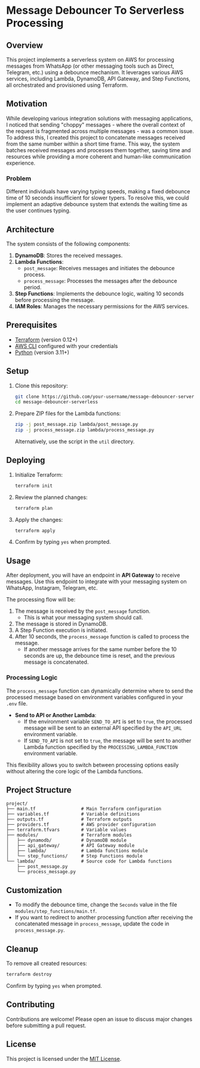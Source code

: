 # Message Debouncer To Serverless Processing

## Overview

This project implements a serverless system on AWS for processing messages from WhatsApp (or other messaging tools such as Direct, Telegram, etc.) using a debounce mechanism. It leverages various AWS services, including Lambda, DynamoDB, API Gateway, and Step Functions, all orchestrated and provisioned using Terraform.

## Motivation

While developing various integration solutions with messaging applications, I noticed that sending "choppy" messages - where the overall context of the request is fragmented across multiple messages - was a common issue. To address this, I created this project to concatenate messages received from the same number within a short time frame. This way, the system batches received messages and processes them together, saving time and resources while providing a more coherent and human-like communication experience.

### Problem

Different individuals have varying typing speeds, making a fixed debounce time of 10 seconds insufficient for slower typers. To resolve this, we could implement an adaptive debounce system that extends the waiting time as the user continues typing.

## Architecture

The system consists of the following components:

1. **DynamoDB**: Stores the received messages.
2. **Lambda Functions**:
   - `post_message`: Receives messages and initiates the debounce process.
   - `process_message`: Processes the messages after the debounce period.
3. **Step Functions**: Implements the debounce logic, waiting 10 seconds before processing the message.
4. **IAM Roles**: Manages the necessary permissions for the AWS services.

## Prerequisites

- [Terraform](https://www.terraform.io/downloads.html) (version 0.12+)
- [AWS CLI](https://aws.amazon.com/cli/) configured with your credentials
- [Python](https://www.python.org/downloads/) (version 3.11+)

## Setup

1. Clone this repository:
   ```bash
   git clone https://github.com/your-username/message-debouncer-serverless.git
   cd message-debouncer-serverless
   ```

2. Prepare ZIP files for the Lambda functions:
   ```bash
   zip -j post_message.zip lambda/post_message.py
   zip -j process_message.zip lambda/process_message.py
   ```
   Alternatively, use the script in the `util` directory.

## Deploying

1. Initialize Terraform:
   ```bash
   terraform init
   ```

2. Review the planned changes:
   ```bash
   terraform plan
   ```

3. Apply the changes:
   ```bash
   terraform apply
   ```

4. Confirm by typing `yes` when prompted.

## Usage

After deployment, you will have an endpoint in **API Gateway** to receive messages. Use this endpoint to integrate with your messaging system on WhatsApp, Instagram, Telegram, etc.

The processing flow will be:
1. The message is received by the `post_message` function.
   - This is what your messaging system should call.
2. The message is stored in DynamoDB.
3. A Step Function execution is initiated.
4. After 10 seconds, the `process_message` function is called to process the message.
    - If another message arrives for the same number before the 10 seconds are up, the debounce time is reset, and the previous message is concatenated.

### Processing Logic

The `process_message` function can dynamically determine where to send the processed message based on environment variables configured in your `.env` file. 

- **Send to API or Another Lambda**: 
  - If the environment variable `SEND_TO_API` is set to `true`, the processed message will be sent to an external API specified by the `API_URL` environment variable.
  - If `SEND_TO_API` is not set to `true`, the message will be sent to another Lambda function specified by the `PROCESSING_LAMBDA_FUNCTION` environment variable.

This flexibility allows you to switch between processing options easily without altering the core logic of the Lambda functions.

## Project Structure

```
project/
├── main.tf                 # Main Terraform configuration
├── variables.tf            # Variable definitions
├── outputs.tf              # Terraform outputs
├── providers.tf            # AWS provider configuration
├── terraform.tfvars        # Variable values
├── modules/                # Terraform modules
│   ├── dynamodb/           # DynamoDB module
│   ├── api_gateway/        # API Gateway module
│   ├── lambda/             # Lambda functions module
│   └── step_functions/     # Step Functions module
└── lambda/                 # Source code for Lambda functions
    ├── post_message.py
    └── process_message.py
```

## Customization

- To modify the debounce time, change the `Seconds` value in the file `modules/step_functions/main.tf`.
- If you want to redirect to another processing function after receiving the concatenated message in `process_message`, update the code in `process_message.py`.

## Cleanup

To remove all created resources:

```bash
terraform destroy
```

Confirm by typing `yes` when prompted.

## Contributing

Contributions are welcome! Please open an issue to discuss major changes before submitting a pull request.

## License

This project is licensed under the [MIT License](LICENSE).